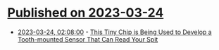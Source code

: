 # [Published on 2023-03-24](index.md)

* [2023-03-24, 02:08:00](https://soylentnews.org/article.pl?sid=23/03/23/0352236&from=rss) - [This Tiny Chip is Being Used to Develop a Tooth-mounted Sensor That Can Read Your Spit](https://soylentnews.org/article.pl?sid=23/03/23/0352236&from=rss)

